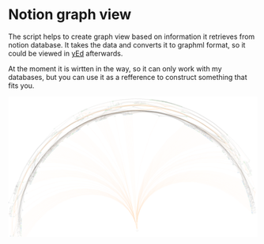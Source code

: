 # Notion graph view

The script helps to create graph view based on information it retrieves from notion database.
It takes the data and converts it to graphml format, so it could be viewed in [yEd](https://www.yworks.com/products/yed) afterwards.

At the moment it is wirtten in the way, so it can only work with my databases, but you can use it as a refference to construct something that fits you.

![](./examples/radial_graph.png)
